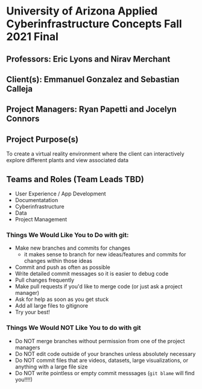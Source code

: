 # University of Arizona Applied Cyberinfrastructure Concepts Fall 2021 Final

## Professors: Eric Lyons and Nirav Merchant

## Client(s): Emmanuel Gonzalez and Sebastian Calleja

## Project Managers: Ryan Papetti and Jocelyn Connors

## Project Purpose(s)
To create a virtual reality environment where the client can interactively explore different plants and view associated data

## Teams and Roles (Team Leads TBD)
- User Experience / App Development
- Documentatation
- Cyberinfrastructure
- Data
- Project Management

### Things We Would Like You to Do with git:

- Make new branches and commits for changes
    - it makes sense to branch for new ideas/features and commits for changes within those ideas
- Commit and push as often as possible
- Write detailed commit messages so it is easier to debug code
- Pull changes frequently
- Make pull requests if you'd like to merge code (or just ask a project manager)
- Ask for help as soon as you get stuck
- Add all large files to gitignore 
- Try your best!

### Things We Would NOT Like You to do with git

- Do NOT merge branches without permission from one of the project managers
- Do NOT edit code outside of your branches unless absolutely necessary
- Do NOT commit files that are videos, datasets, large visualizations, or anything with a large file size
- Do NOT write pointless or empty commit messsages (`git blame` will find you!!!!)









